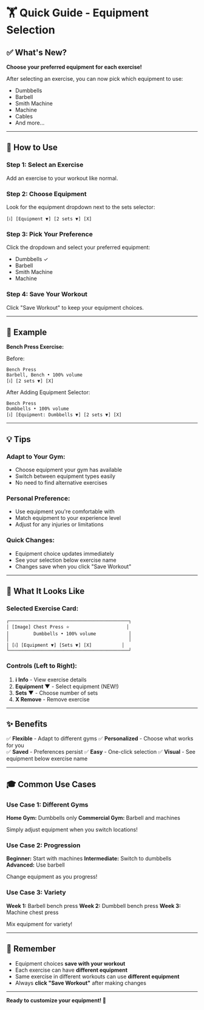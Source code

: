 # 🏋️ Quick Guide - Equipment Selection

## ✅ What's New?

**Choose your preferred equipment for each exercise!**

After selecting an exercise, you can now pick which equipment to use:
- Dumbbells
- Barbell
- Smith Machine
- Machine
- Cables
- And more...

---

## 📍 How to Use

### **Step 1: Select an Exercise**
Add an exercise to your workout like normal.

### **Step 2: Choose Equipment**
Look for the equipment dropdown next to the sets selector:
```
[ℹ️] [Equipment ▼] [2 sets ▼] [X]
```

### **Step 3: Pick Your Preference**
Click the dropdown and select your preferred equipment:
- Dumbbells ✓
- Barbell
- Smith Machine
- Machine

### **Step 4: Save Your Workout**
Click "Save Workout" to keep your equipment choices.

---

## 🎯 Example

**Bench Press Exercise:**

Before:
```
Bench Press
Barbell, Bench • 100% volume
[ℹ️] [2 sets ▼] [X]
```

After Adding Equipment Selector:
```
Bench Press
Dumbbells • 100% volume
[ℹ️] [Equipment: Dumbbells ▼] [2 sets ▼] [X]
```

---

## 💡 Tips

### **Adapt to Your Gym:**
- Choose equipment your gym has available
- Switch between equipment types easily
- No need to find alternative exercises

### **Personal Preference:**
- Use equipment you're comfortable with
- Match equipment to your experience level
- Adjust for any injuries or limitations

### **Quick Changes:**
- Equipment choice updates immediately
- See your selection below exercise name
- Changes save when you click "Save Workout"

---

## 🔄 What It Looks Like

### **Selected Exercise Card:**
```
┌────────────────────────────────────────────┐
│ [Image] Chest Press ⭐                     │
│         Dumbbells • 100% volume            │
│                                            │
│ [ℹ️] [Equipment ▼] [Sets ▼] [X]           │
└────────────────────────────────────────────┘
```

### **Controls (Left to Right):**
1. **ℹ️ Info** - View exercise details
2. **Equipment ▼** - Select equipment (NEW!)
3. **Sets ▼** - Choose number of sets
4. **X Remove** - Remove exercise

---

## ✨ Benefits

✅ **Flexible** - Adapt to different gyms
✅ **Personalized** - Choose what works for you  
✅ **Saved** - Preferences persist
✅ **Easy** - One-click selection
✅ **Visual** - See equipment below exercise name

---

## 🎓 Common Use Cases

### **Use Case 1: Different Gyms**
**Home Gym:** Dumbbells only
**Commercial Gym:** Barbell and machines

Simply adjust equipment when you switch locations!

### **Use Case 2: Progression**
**Beginner:** Start with machines
**Intermediate:** Switch to dumbbells
**Advanced:** Use barbell

Change equipment as you progress!

### **Use Case 3: Variety**
**Week 1:** Barbell bench press
**Week 2:** Dumbbell bench press
**Week 3:** Machine chest press

Mix equipment for variety!

---

## 📝 Remember

- Equipment choices **save with your workout**
- Each exercise can have **different equipment**
- Same exercise in different workouts can use **different equipment**
- Always **click "Save Workout"** after making changes

---

**Ready to customize your equipment! 🚀**
